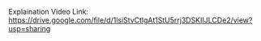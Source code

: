 Explaination Video Link: https://drive.google.com/file/d/1lsiStvCtlgAt1StU5rrj3DSKIIJLCDe2/view?usp=sharing
